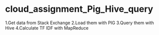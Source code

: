 # cloud_assignment_Pig_Hive_query

1.Get data from Stack Exchange
2.Load them with PIG
3.Query them with Hive
4.Calculate TF IDF with MapReduce
